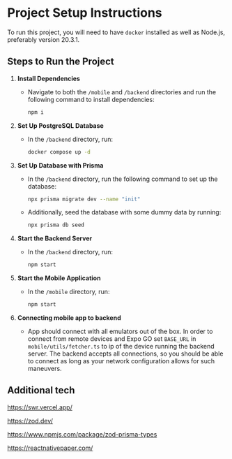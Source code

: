 # Project Setup Instructions

To run this project, you will need to have `docker` installed as well as Node.js, preferably version 20.3.1.

## Steps to Run the Project

1. **Install Dependencies**
    - Navigate to both the `/mobile` and `/backend` directories and run the following command to install dependencies:
      ```sh
      npm i
      ```

2. **Set Up PostgreSQL Database**
    - In the `/backend` directory, run:
      ```sh
      docker compose up -d
      ```

3. **Set Up Database with Prisma**
    - In the `/backend` directory, run the following command to set up the database:
      ```sh
      npx prisma migrate dev --name "init"
      ```
    - Additionally, seed the database with some dummy data by running:
      ```sh
      npx prisma db seed
      ```

4. **Start the Backend Server**
    - In the `/backend` directory, run:
      ```sh
      npm start
      ```

5. **Start the Mobile Application**
    - In the `/mobile` directory, run:
      ```sh
      npm start
      ```

6. **Connecting mobile app to backend**
    - App should connect with all emulators out of the box. In order to connect from remote devices and Expo GO set `BASE_URL` in `mobile/utils/fetcher.ts` to ip of the device running the backend server. The backend accepts all connections, so you should be able to connect as long as your network configuration allows for such maneuvers.

## Additional tech

https://swr.vercel.app/

https://zod.dev/

https://www.npmjs.com/package/zod-prisma-types

https://reactnativepaper.com/